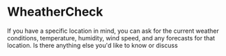# WheatherCheck
If you have a specific location in mind, you can ask for the current weather conditions, temperature, humidity, wind speed, and any forecasts for that location. Is there anything else you'd like to know or discuss
